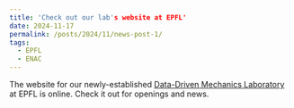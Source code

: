 ```yaml
---
title: 'Check out our lab's website at EPFL'
date: 2024-11-17
permalink: /posts/2024/11/news-post-1/ 
tags:
  - EPFL
  - ENAC
---
```


The website for our newly-established [Data-Driven Mechanics Laboratory](https://www.epfl.ch/labs/lmd) at EPFL is online. Check it out for openings and news.
